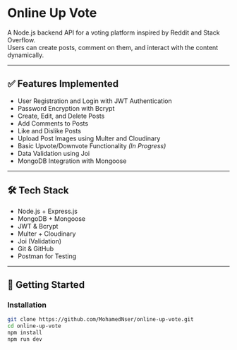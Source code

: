 # Online Up Vote

A Node.js backend API for a voting platform inspired by Reddit and Stack Overflow.  
Users can create posts, comment on them, and interact with the content dynamically.

---

## ✅ Features Implemented

- User Registration and Login with JWT Authentication  
- Password Encryption with Bcrypt  
- Create, Edit, and Delete Posts  
- Add Comments to Posts  
- Like and Dislike Posts  
- Upload Post Images using Multer and Cloudinary  
- Basic Upvote/Downvote Functionality *(In Progress)*  
- Data Validation using Joi  
- MongoDB Integration with Mongoose  


---

## 🛠️ Tech Stack

- Node.js + Express.js  
- MongoDB + Mongoose  
- JWT & Bcrypt  
- Multer + Cloudinary  
- Joi (Validation)  
- Git & GitHub  
- Postman for Testing  

---

## 🚀 Getting Started

### Installation

```bash
git clone https://github.com/MohamedNser/online-up-vote.git
cd online-up-vote
npm install
npm run dev
